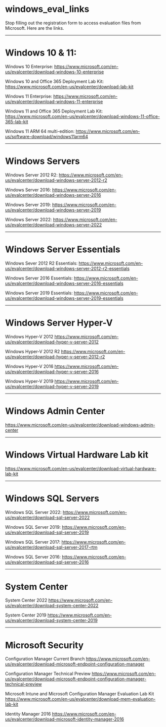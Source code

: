 # windows_eval_links
Stop filling out the registration form to access evaluation files from Microsoft. Here are the links.


---
# Windows 10 & 11:

Windows 10 Enterprise:
https://www.microsoft.com/en-us/evalcenter/download-windows-10-enterprise

Windows 10 and Office 365 Deployment Lab Kit:
https://www.microsoft.com/en-us/evalcenter/download-lab-kit

Windows 11 Enterprise:
https://www.microsoft.com/en-us/evalcenter/download-windows-11-enterprise

Windows 11 and Office 365 Deployment Lab Kit:
https://www.microsoft.com/en-us/evalcenter/download-windows-11-office-365-lab-kit

Windows 11 ARM 64 multi-edition:
https://www.microsoft.com/en-us/software-download/windows11arm64

---
# Windows Servers

Windows Server 2012 R2: 
https://www.microsoft.com/en-us/evalcenter/download-windows-server-2012-r2

Windows Server 2016:
https://www.microsoft.com/en-us/evalcenter/download-windows-server-2016

Windows Server 2019:
https://www.microsoft.com/en-us/evalcenter/download-windows-server-2019

Windows Server 2022:
https://www.microsoft.com/en-us/evalcenter/download-windows-server-2022

---
# Windows Server Essentials

Windows Sever 2012 R2 Essentials:
https://www.microsoft.com/en-us/evalcenter/download-windows-server-2012-r2-essentials

Windows Server 2016 Essentials:
https://www.microsoft.com/en-us/evalcenter/download-windows-server-2016-essentials

Windows Server 2019 Essentials:
https://www.microsoft.com/en-us/evalcenter/download-windows-server-2019-essentials

---
# Windows Server Hyper-V

Windows Hyper-V 2012
https://www.microsoft.com/en-us/evalcenter/download-hyper-v-server-2012

Windows Hyper-V 2012 R2
https://www.microsoft.com/en-us/evalcenter/download-hyper-v-server-2012-r2

Windows Hyper-V 2016
https://www.microsoft.com/en-us/evalcenter/download-hyper-v-server-2016

Windows Hyper-V 2019
https://www.microsoft.com/en-us/evalcenter/download-hyper-v-server-2019

---
# Windows Admin Center
https://www.microsoft.com/en-us/evalcenter/download-windows-admin-center

---
# Windows Virtual Hardware Lab kit
https://www.microsoft.com/en-us/evalcenter/download-virtual-hardware-lab-kit

---
# Windows SQL Servers

Windows SQL Server 2022:
https://www.microsoft.com/en-us/evalcenter/download-sql-server-2022

Windows SQL Server 2019:
https://www.microsoft.com/en-us/evalcenter/download-sql-server-2019

Windows SQL Server 2017:
https://www.microsoft.com/en-us/evalcenter/download-sql-server-2017-rtm

Windows SQL Server 2016:
https://www.microsoft.com/en-us/evalcenter/download-sql-server-2016

---
# System Center

System Center 2022
https://www.microsoft.com/en-us/evalcenter/download-system-center-2022

System Center 2019
https://www.microsoft.com/en-us/evalcenter/download-system-center-2019

---
# Microsoft Security

Configuration Manager Current Branch
https://www.microsoft.com/en-us/evalcenter/download-microsoft-endpoint-configuration-manager

Configuration Manager Technical Preview
https://www.microsoft.com/en-us/evalcenter/download-microsoft-endpoint-configuration-manager-technical-preview

Microsoft Intune and Microsoft Configuration Manager Evaluation Lab Kit
https://www.microsoft.com/en-us/evalcenter/download-mem-evaluation-lab-kit

Identity Manager 2016
https://www.microsoft.com/en-us/evalcenter/download-microsoft-identity-manager-2016



